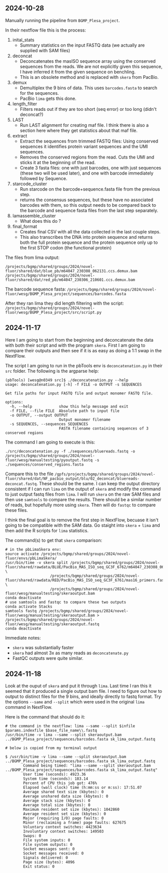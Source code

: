 ## 2024-10-28

Manually running the pipeline from `BGMP_Plesa_project`.

In their nextflow file this is the process: 
1. inital_stats
	- Summary statistics on the input FASTQ data (we actually are supplied with SAM files) 
2. deconcat
	- Deconcatenates the masISO sequence array using the conserved sequences from the reads. We are not explicitly given this sequence, I have inferred it from the given sequence on benchling. 
	- This is an obsolete method and is replaced with `skera` from PacBio. 
3. demux 
	- Demultiplex the 9 bins of data. This uses `barcodes.fasta` to search for the sequences. 
	- PacBio `lima` gets this done.
4. length_filter
	- Filters reads out if they are too short (seq error)  or too long (didn't deconcat?) 
5. LAST
	- Run LAST alignment for creating maf file. I think there is also a section here where they get statistics about that maf file. 
6. extract
	- Extract the sequences from trimmed FASTQ files: Using conserved sequences it identifies protein variant sequences and the UMI sequences. 
	- Removes the conserved regions from the read. Cuts the UMI and sticks it at the beginning of the read.
	- Create 3 fasta files: one with just barcodes, one with just sequences (these two will be used later), and one with barcode immediately followed by Sequence. 
7. starcode_cluster
	- Run starcode on the barcode+sequence.fasta file from the previous step. 
	- returns the consensus sequences, but these have no associated barcodes with them, so this output needs to be compared back to the barcode and sequence fasta files from the last step separately. 
8. lamassemble_cluster
	- What does this do ?
9. final_format
	- Creates final CSV with all the data collected in the last couple steps. 
	- This also transcribes the DNA into protein sequence and returns both the full protein sequence and the protein sequence only up to the first STOP codon (the functional protein)


The files from lima output:

`/projects/bgmp/shared/groups/2024/novel-fluor/shared/dat/blue_pb/m64047_230308_062131.ccs.demux.bam`
`/projects/bgmp/shared/groups/2024/novel-fluor/shared/dat/red_pb/m64047_230306_210601.ccs.demux.bam` 

The barcode sequence fasta:
`/projects/bgmp/shared/groups/2024/novel-fluor/wesg/BGMP_Plesa_project/sequences/barcodes.fasta`

After they ran lima they did length filtering with the script: 
`/projects/bgmp/shared/groups/2024/novel-fluor/wesg/BGMP_Plesa_project/src/script.py`

## 2024-11-17

Here I am going to start from the beginning and deconcatenate the data with both their script and with the program `skera`. First I am going to compare their outputs and then see if it is as easy as doing a 1:1 swap in the NextFlow.  

The script I am going to run in the pbTools env is `deconcatenation.py` in their `src` folder. The following is the argparse help:

```
(pbTools) [wesg@n0349 src]$ ./deconcatenation.py --help
usage: deconcatenation.py [-h] -f FILE -o OUTPUT -s SEQUENCES

Get file paths for input FASTQ file and output monomer FASTQ file.

options:
  -h, --help            show this help message and exit
  -f FILE, --file FILE  Absolute path to input file
  -o OUTPUT, --output OUTPUT
                        Output monomer filename
  -s SEQUENCES, --sequences SEQUENCES
                        FASTA filename containing sequences of 3 conserved regions
```

The command I am going to execute is this:

```
./src/deconcatenation.py -f ./sequences/bluereads.fastq -o /projects/bgmp/shared/groups/2024/novel-fluor/wesg/manualtesting/pyoutput.fastq -s ./sequences/conserved_regions.fasta
```

Compare this to the file `/gpfs/projects/bgmp/shared/groups/2024/novel-fluor/shared/dat/NF_pacbio_output/blu/02_deconcat/bluereads-deconcat.fastq`. These should be the same. I can keep the output directory consistent if I can run `lima` on the output of `skera` and modify the command to just output fastq files from `lima`. I will run `skera` on the raw SAM files and then use `samtools` to compare the results. There should be a similar number of reads, but hopefully more using `skera`. Then will do `fastqc` to compare these files.

I think the final goal is to remove the first step in NextFlow, becuase it isn't going to be compatible with the SAM data. Go staight into `skera` + `lima` and then add the R scripts for `lima` statistics.

The command(s) to get that `skera` comparison:
```
# in the pbLimaSkera env:
source activate /projects/bgmp/shared/groups/2024/novel-fluor/envs/pbLimaSkera/
/usr/bin/time -v skera split /projects/bgmp/shared/groups/2024/novel-fluor/shared/rawdata/BLUE/PacBio_MAS_ISO_seq_GC3F_6762/m64047_230308_062131.ccs.bam \
					/projects/bgmp/shared/groups/2024/novel-fluor/shared/rawdata/RED/PacBio_MAS_ISO_seq_GC3F_6761/mas16_primers.fasta \
					/projects/bgmp/shared/groups/2024/novel-fluor/wesg/manualtesting/skeraoutput.bam
conda deactivate
# use samtools and fastqc to compare these two outputs
conda activate Stacks
samtools fastq /projects/bgmp/shared/groups/2024/novel-fluor/wesg/manualtesting/skeraoutput.bam > /projects/bgmp/shared/groups/2024/novel-fluor/wesg/manualtesting/skeraoutput.fastq
conda deactivate
```

Immediate notes: 
- `skera` was substantially faster
- `skera` had almost 3x as many reads as `deconcatenate.py` 
- FastQC outputs were quite similar. 

## 2024-11-18

Look at the ouput of `skera` and put it through `lima`. Last time I ran this it seemed that it produced a single output bam file. I need to figure out how to output to distinct files for the 9 bins, and ideally directly to fastq format. Try the options `--same` and `--split` which were used in the original `lima` command in NextFlow.

Here is the command that should do it: 

```
# the command in the nextflow: lima --same --split $infile $params.indexfile $base_file_name\\.fastq
/usr/bin/time -v lima --same --split skeraoutput.bam ../BGMP_Plesa_project/sequences/barcodes.fasta sk_lima_output.fastq

# below is copied from my terminal output

$ /usr/bin/time -v lima --same --split skeraoutput.bam ../BGMP_Plesa_project/sequences/barcodes.fasta sk_lima_output.fastq
        Command being timed: "lima --same --split skeraoutput.bam ../BGMP_Plesa_project/sequences/barcodes.fasta sk_lima_output.fastq"
        User time (seconds): 4923.36
        System time (seconds): 183.14
        Percent of CPU this job got: 476%
        Elapsed (wall clock) time (h:mm:ss or m:ss): 17:51.07
        Average shared text size (kbytes): 0
        Average unshared data size (kbytes): 0
        Average stack size (kbytes): 0
        Average total size (kbytes): 0
        Maximum resident set size (kbytes): 1042860
        Average resident set size (kbytes): 0
        Major (requiring I/O) page faults: 0
        Minor (reclaiming a frame) page faults: 627675
        Voluntary context switches: 4423634
        Involuntary context switches: 149503
        Swaps: 0
        File system inputs: 0
        File system outputs: 0
        Socket messages sent: 0
        Socket messages received: 0
        Signals delivered: 0
        Page size (bytes): 4096
        Exit status: 0
```
